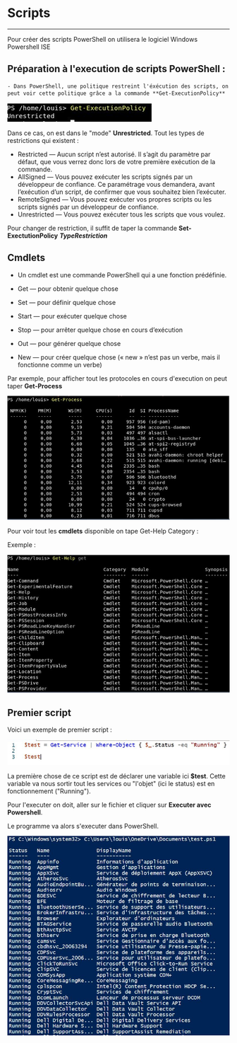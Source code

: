 # Scripts 
***
Pour créer des scripts PowerShell on utilisera le logiciel Windows Powershell ISE 

## Préparation à l'execution de scripts PowerShell : 
    - Dans PowerShell, une politique restreint l'éxécution des scripts, on peut voir cette politique grâce a la commande **Get-ExecutionPolicy**

![](ressources/policy.jpg)

Dans ce cas, on est dans le "mode" **Unrestricted**. Tout les types de restrictions qui existent : 

  - Restricted — Aucun script n’est autorisé. Il s’agit du paramètre par défaut, que vous verrez donc lors de votre première exécution de la commande.
  - AllSigned — Vous pouvez exécuter les scripts signés par un développeur de confiance. Ce paramétrage vous demandera, avant l’exécution d’un script, de confirmer que vous souhaitez bien l’exécuter.
  - RemoteSigned — Vous pouvez exécuter vos propres scripts ou les scripts signés par un développeur de confiance.
  - Unrestricted — Vous pouvez exécuter tous les scripts que vous voulez.

Pour changer de restriction, il suffit de taper la commande **Set-ExectutionPolicy** ***TypeRestriction***


## Cmdlets 

- Un cmdlet est une commande PowerShell qui a une fonction prédéfinie. 

- Get — pour obtenir quelque chose
- Set — pour définir quelque chose
- Start — pour exécuter quelque chose
- Stop — pour arrêter quelque chose en cours d’exécution
- Out — pour générer quelque chose
- New — pour créer quelque chose (« new » n’est pas un verbe, mais il fonctionne comme un verbe)

Par exemple, pour afficher tout les protocoles en cours d'execution on peut taper **Get-Process** 

![](ressources/process.jpg)

Pour voir tout les **cmdlets** disponible on tape Get-Help Category : 

Exemple : 

![](ressources/get-help.jpg)

## Premier script

Voici un exemple de premier script : 
    
![](ressources/script1.jpg)

La première chose de ce script est de déclarer une variable ici **$test**. Cette variable va nous sortir tout les services ou "l'objet" (ici le status) est en fonctionnement ("Running"). 

Pour l'executer on doit, aller sur le fichier et cliquer sur **Executer avec Powershell**.

Le programme va alors s'executer dans PowerShell. 
    
![](ressources/pwsh.jpg)